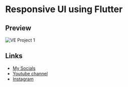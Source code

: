 # Responsive UI using Flutter
## Preview
![VE Project 1](https://user-images.githubusercontent.com/91388754/150636967-fddb90d8-8286-45ce-af52-e32cae06b2af.gif)
## Links
* [My Socials](https://znap.link/CodeWithFlexz)
* [Youtube channel](https://www.youtube.com/channel/UCLVrYXt3SL9rT-IcDmgU9Wg)
* [Instagram](https://instagram.com/codewithflexz)
